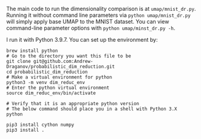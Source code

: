 The main code to run the dimensionality comparison is at `umap/mnist_dr.py`.
Running it without command line parameters via `python umap/mnist_dr.py` will
simply apply base UMAP to the MNIST dataset. You can view command-line parameter
options with `python umap/minst_dr.py -h`.

I run it with Python 3.9.7. You can set up the environment by:

    brew install python
    # Go to the directory you want this file to be
    git clone git@github.com:Andrew-Draganov/probabilistic_dim_reduction.git
    cd probabilistic_dim_reduction
    # Make a virtual environment for python
    python3 -m venv dim_reduc_env
    # Enter the python virtual environment
    source dim_reduc_env/bin/activate

    # Verify that it is an appropriate python version
    # The below command should place you in a shell with Python 3.X
    python

    pip3 install cython numpy
    pip3 install .
